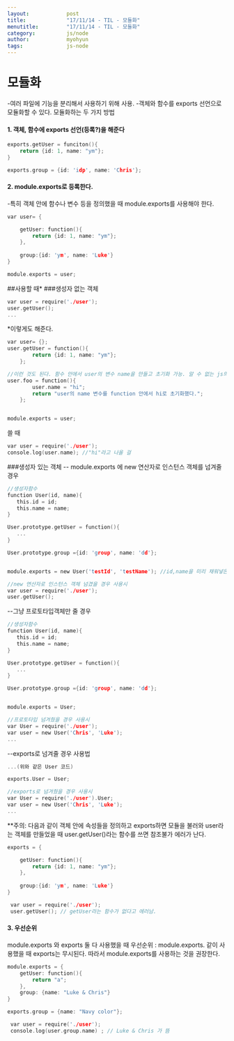 ```yaml
---
layout:            post
title:             "17/11/14 - TIL - 모듈화"
menutitle:         "17/11/14 - TIL - 모듈화"
category:          js/node
author:            myohyun
tags:              js-node
---
```




<!--

아이디어 수집..어떤 기능을 추가할까? 사이트의 목적을 명확하게.
이미 다녀왔던 스팟은 색깔을 다르게 표시하기.
infowindow에 제목 등을 클릭하면 7일간 스팟 컨디션 다 볼 수 있게.
다녀온 스팟의 나라의 색깔을 바꾸기. 여러 스팟을 다녀온 곳일 수록 색깔을 진하게 한다던지.
다녀온 스팟 언제 다녀왔는지.
스팟 기본 정보 페이지 만들기. 스팟에 대해 자주 리뷰되는 단어 등을 크롤링 해 뿌려주기?
세션을 이용해서 가장 최근에 언제 접속했는지 표시
favorite 스팟으로 설정하기.
경로 선으로 연결하기(for what?)
상급. 중급. 초보 등등도 표시할 수 있게.
로컬스팟인지도 표시할 수 있을 듯

# 서버 및 기타 파일들 관계 문서화
-->



# 모듈화
-여러 파일에 기능을 분리해서 사용하기 위해 사용. 
-객체와 함수를 exports 선언으로 모듈화할 수 있다.
모듈화하는 두 가지 방법


#### 1. 객체, 함수에 exports 선언(등록?)을 해준다

```c
exports.getUser = funciton(){
	return {id: 1, name: "ym"};
}

exports.group = {id: 'idp', name: 'Chris'};

```

#### 2. module.exports로 등록한다.
-특히 객체 안에 함수나 변수 등을 정의했을 때  module.exports를 사용해야 한다.

```c
var user= {

	getUser: function(){
    	return {id: 1, name: "ym"};
    },
    
    group:{id: 'ym', name: 'Luke'}
}

module.exports = user;
```

##사용할 때*
###생성자 없는 객체
```c
var user = require('./user');
user.getUser();
...
```
*이렇게도 해준다.
```c
var user= {};
user.getUser = function(){
    	return {id: 1, name: "ym"};
    };

//이런 것도 된다. 함수 안에서 user의 변수 name을 만들고 초기화 가능. 알 수 없는 js의 세계..-_-;
user.foo = function(){
    	user.name = "hi";
        return "user의 name 변수를 function 안에서 hi로 초기화했다.";
    };


module.exports = user;
```
쓸 때
```c
var user = require('./user');
console.log(user.name); //"hi"라고 나올 걸 
```


###생성자 있는 객체
 -- module.exports 에 new 연산자로 인스턴스 객체를 넘겨줄 경우 
 
 ```c
 //생성자함수
 function User(id, name){
 	this.id = id;
    this.name = name;
 }
 
 User.prototype.getUser = function(){
 	...
 }
 
 User.prototype.group ={id: 'group', name: 'dd'};
 

 module.exports = new User('testId', 'testName'); //id,name을 미리 채워넣은 후 전달한다
 
 ```
 ```c
 //new 연산자로 인스턴스 객체 넘겼을 경우 사용시
 var user = require('./user');
 user.getUser();
 ```
 
 
--그냥 프로토타입객체만 줄 경우 

 ```c
 //생성자함수
 function User(id, name){
 	this.id = id;
    this.name = name;
 }
 
 User.prototype.getUser = function(){
 	...
 }
 
 User.prototype.group ={id: 'group', name: 'dd'};
 

 module.exports = User;
 
 ```

```c
//프로토타입 넘겨줬을 경우 사용시
var User = require('./user');
var user = new User('Chris', 'Luke');
...
```

--exports로 넘겨줄 경우 사용법
```c
...(위와 같은 User 코드)

exports.User = User;
```
```c
//exports로 넘겨줬을 경우 사용시
var User = require('./user').User;
var user = new User('Chris', 'Luke');
...
```


**주의: 다음과 같이 객체 안에 속성들을 정의하고 exports하면 모듈을 불러와 user라는 객체를 만들었을 때 user.getUser()라는 함수를 쓰면 참조불가 에러가 난다.

```c
exports = {

	getUser: function(){
    	return {id: 1, name: "ym"};
    },
    
    group:{id: 'ym', name: 'Luke'}
}

```
```c
 var user = require('./user');
 user.getUser(); // getUser라는 함수가 없다고 에러남.
```

 #### 3. 우선순위
module.exports 와 exports 둘 다 사용했을 때 우선순위 : module.exports. 같이 사용했을 때 exports는 무시된다. 따라서 module.exports를 사용하는 것을 권장한다.


```c
module.exports = {
	getUser: function(){
    	return "a";
    },
    group: {name: "Luke & Chris"}
}

exports.group = {name: "Navy color"};

```
```c
 var user = require('./user');
 console.log(user.group.name) ; // Luke & Chris 가 뜸
```

